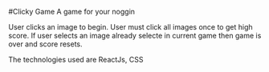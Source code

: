 #Clicky Game
A game for your noggin

User clicks an image to begin. User must click all images once to get high score. If user selects an image already selecte in current game then game is over and score resets.

The technologies used are ReactJs, CSS





